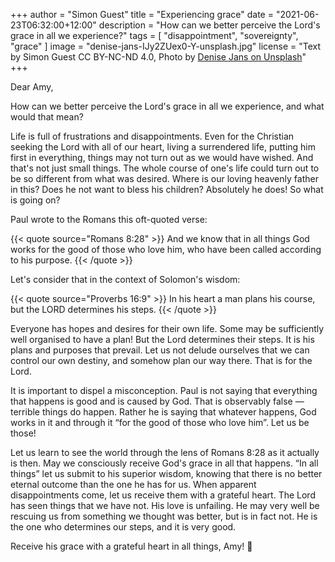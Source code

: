 +++
author = "Simon Guest"
title = "Experiencing grace"
date = "2021-06-23T06:32:00+12:00"
description = "How can we better perceive the Lord's grace in all we experience?"
tags = [ "disappointment", "sovereignty", "grace" ]
image = "denise-jans-IJy2ZUex0-Y-unsplash.jpg"
license = "Text by Simon Guest CC BY-NC-ND 4.0, Photo by [Denise Jans on Unsplash](https://unsplash.com/photos/IJy2ZUex0-Y)"
+++

Dear Amy,

How can we better perceive the Lord's grace in all we experience, and what would that mean?

Life is full of frustrations and disappointments. Even for the Christian seeking the Lord with all of our heart, living a surrendered life, putting him first in everything, things may not turn out as we would have wished. And that's not just small things. The whole course of one's life could turn out to be so different from what was desired. Where is our loving heavenly father in this? Does he not want to bless his children? Absolutely he does! So what is going on?

Paul wrote to the Romans this oft-quoted verse:

{{< quote source="Romans 8:28" >}}
And we know that in all things God works for the good of those who love him, who have been called according to his purpose.
{{< /quote >}}

Let's consider that in the context of Solomon's wisdom:

{{< quote source="Proverbs 16:9" >}}
In his heart a man plans his course, but the LORD determines his steps.
{{< /quote >}}

Everyone has hopes and desires for their own life. Some may be sufficiently well organised to have a plan! But the Lord determines their steps. It is his plans and purposes that prevail. Let us not delude ourselves that we can control our own destiny, and somehow plan our way there. That is for the Lord.

It is important to dispel a misconception. Paul is not saying that everything that happens is good and is caused by God. That is observably false — terrible things do happen. Rather he is saying that whatever happens, God works in it and through it “for the good of those who love him”. Let us be those!

Let us learn to see the world through the lens of Romans 8:28 as it actually is then. May we consciously receive God's grace in all that happens. “In all things” let us submit to his superior wisdom, knowing that there is no better eternal outcome than the one he has for us. When apparent disappointments come, let us receive them with a grateful heart. The Lord has seen things that we have not. His love is unfailing. He may very well be rescuing us from something we thought was better, but is in fact not.  He is the one who determines our steps, and it is very good.

Receive his grace with a grateful heart in all things, Amy! 🙏

